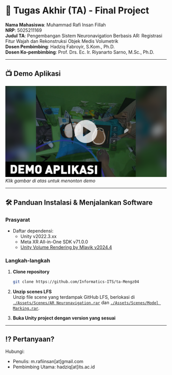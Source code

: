 # 🏁 Tugas Akhir (TA) - Final Project

**Nama Mahasiswa**: Muhammad Rafi Insan Fillah  
**NRP**: 5025211169  
**Judul TA**: Pengembangan Sistem Neuronavigation Berbasis AR: Registrasi Fitur Wajah dan Rekonstruksi Objek Medis Volumetrik  
**Dosen Pembimbing**: Hadziq Fabroyir, S.Kom., Ph.D.  
**Dosen Ko-pembimbing**: Prof. Drs. Ec. Ir. Riyanarto Sarno, M.Sc., Ph.D.  

---

## 📺 Demo Aplikasi  

[![Demo Aplikasi](https://github.com/Informatics-ITS/ta-Mengz04/blob/main/Assets/Media/Demo-TA.png)](https://www.youtube.com/watch?v=4xn7lV5KkyI)  
*Klik gambar di atas untuk menonton demo*

---

## 🛠 Panduan Instalasi & Menjalankan Software  

### Prasyarat  
- Daftar dependensi:
  - Unity v2022.3.xx
  - Meta XR All-in-One SDK v71.0.0
  - [Unity Volume Rendering by Mlavik v2024.4](https://github.com/mlavik1/UnityVolumeRendering/releases/tag/2024.4)

### Langkah-langkah  
1. **Clone repository**  
   ```bash
   git clone https://github.com/Informatics-ITS/ta-Mengz04
   ```
2. **Unzip scenes LFS**  
   Unzip file scene yang terdampak GitHub LFS, berlokasi di [`./Assets/Scenes/AR Neuronavigation.rar`](https://github.com/Informatics-ITS/ta-Mengz04/blob/main/Assets/Scenes/AR%20Neuronavigation.rar) dan [`./Assets/Scenes/Model Marking.rar`](https://github.com/Informatics-ITS/ta-Mengz04/blob/main/Assets/Scenes/Model%20Marking.rar).

4. **Buka Unity project dengan version yang sesuai**

---

## ⁉️ Pertanyaan?

Hubungi:
- Penulis: m.rafiinsan[at]gmail.com
- Pembimbing Utama: hadziq[at]its.ac.id
